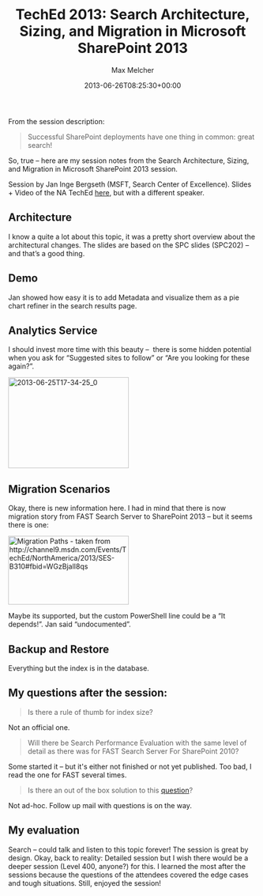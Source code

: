 ﻿---
title: 'TechEd 2013: Search Architecture, Sizing, and Migration in Microsoft SharePoint 2013'
author: Max Melcher
aliases:
   - "/post/2013-06-26-teched-2013-search-architecture-sizing-and-migration-in-microsoft-sharepoint-2013/"
2013: "06"
type: post
date: 2013-06-26T08:25:30+00:00
url: /2013/06/teched-2013-search-architecture-sizing-and-migration-in-microsoft-sharepoint-2013/
yourls_shorturl:
  - http://melcher.it/s/T
categories:
  - Search
  - SharePoint 2013
  - TechEd

---
From the session description:

> Successful SharePoint deployments have one thing in common: great search!

So, true – here are my session notes from the Search Architecture, Sizing, and Migration in Microsoft SharePoint 2013 session.

<!--more-->

Session by Jan Inge Bergseth (MSFT, Search Center of Excellence). Slides + Video of the NA TechEd <a href="http://channel9.msdn.com/Events/TechEd/NorthAmerica/2013/SES-B310#fbid=WGzBjalI8qs" target="_blank">here</a>, but with a different speaker.

## Architecture

I know a quite a lot about this topic, it was a pretty short overview about the architectural changes. The slides are based on the SPC slides (SPC202) – and that’s a good thing.

## Demo

Jan showed how easy it is to add Metadata and visualize them as a pie chart refiner in the search results page.

## Analytics Service

I should invest more time with this beauty –  there is some hidden potential when you ask for “Suggested sites to follow” or “Are you looking for these again?”.

[<img style="background-image: none; padding-top: 0px; padding-left: 0px; display: inline; padding-right: 0px; border: 0px;" title="2013-06-25T17-34-25_0" alt="2013-06-25T17-34-25_0" src="http://melcher.it/wp-content/uploads/2013-06-25T17-34-25_0_thumb.jpg" width="244" height="184" border="0" />][1]

## Migration Scenarios

Okay, there is new information here. I had in mind that there is now migration story from FAST Search Server to SharePoint 2013 – but it seems there is one:

[<img style="background-image: none; padding-top: 0px; padding-left: 0px; display: inline; padding-right: 0px; border: 0px;" title="Migration Scenarios for SharePoint Search" alt="Migration Paths - taken from http://channel9.msdn.com/Events/TechEd/NorthAmerica/2013/SES-B310#fbid=WGzBjalI8qs" src="http://melcher.it/wp-content/uploads/image_thumb16.png" width="244" height="139" border="0" />][2]

Maybe its supported, but the custom PowerShell line could be a “It depends!”. Jan said “undocumented”.

## Backup and Restore

Everything but the index is in the database.

## My questions after the session:

> Is there a rule of thumb for index size?

Not an official one.

> Will there be Search Performance Evaluation with the same level of detail as there was for FAST Search Server For SharePoint 2010?

Some started it – but it's either not finished or not yet published. Too bad, I read the one for FAST several times.

> Is there an out of the box solution to this <a href="http://sharepoint.stackexchange.com/questions/71116/aam-with-searchcentre-on-its-own-web-app" target="_blank">question</a>?

Not ad-hoc. Follow up mail with questions is on the way.

## My evaluation

Search – could talk and listen to this topic forever! The session is great by design. Okay, back to reality: Detailed session but I wish there would be a deeper session (Level 400, anyone?) for this. I learned the most after the sessions because the questions of the attendees covered the edge cases and tough situations. Still, enjoyed the session!

 [1]: http://melcher.it/wp-content/uploads/2013-06-25T17-34-25_0.jpg
 [2]: http://melcher.it/wp-content/uploads/image16.png
